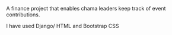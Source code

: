 A finance project that enables chama leaders keep track of event contributions.

 I have used Django/ HTML and Bootstrap CSS
